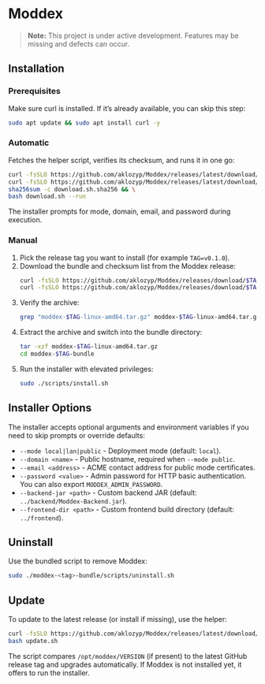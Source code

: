 # Moddex

> **Note:** This project is under active development. Features may be missing and defects can occur.

## Installation

### Prerequisites

Make sure curl is installed. If it’s already available, you can skip this step:

```bash
sudo apt update && sudo apt install curl -y 
```

### Automatic

Fetches the helper script, verifies its checksum, and runs it in one go:

```bash
curl -fsSLO https://github.com/aklozyp/Moddex/releases/latest/download/download.sh && \
curl -fsSLO https://github.com/aklozyp/Moddex/releases/latest/download/download.sh.sha256 && \
sha256sum -c download.sh.sha256 && \
bash download.sh --run
```

The installer prompts for mode, domain, email, and password during execution.

### Manual

1. Pick the release tag you want to install (for example `TAG=v0.1.0`).
2. Download the bundle and checksum list from the Moddex release:
   ```bash
   curl -fsSLO https://github.com/aklozyp/Moddex/releases/download/$TAG/moddex-$TAG-linux-amd64.tar.gz
   curl -fsSLO https://github.com/aklozyp/Moddex/releases/download/$TAG/moddex-$TAG-linux-amd64.tar.gz.sha256
   ```
3. Verify the archive:
   ```bash
   grep "moddex-$TAG-linux-amd64.tar.gz" moddex-$TAG-linux-amd64.tar.gz.sha256 | sha256sum --check
   ```
4. Extract the archive and switch into the bundle directory:
   ```bash
   tar -xzf moddex-$TAG-linux-amd64.tar.gz
   cd moddex-$TAG-bundle
   ```
5. Run the installer with elevated privileges:
   ```bash
   sudo ./scripts/install.sh
   ```

## Installer Options

The installer accepts optional arguments and environment variables if you need to skip prompts or override defaults:

- `--mode local|lan|public` - Deployment mode (default: `local`).
- `--domain <name>` - Public hostname, required when `--mode public`.
- `--email <address>` - ACME contact address for public mode certificates.
- `--password <value>` - Admin password for HTTP basic authentication. You can also export `MODDEX_ADMIN_PASSWORD`.
- `--backend-jar <path>` - Custom backend JAR (default: `../backend/Moddex-Backend.jar`).
- `--frontend-dir <path>` - Custom frontend build directory (default: `../frontend`).

## Uninstall

Use the bundled script to remove Moddex:

```bash
sudo ./moddex-<tag>-bundle/scripts/uninstall.sh
```


## Update

To update to the latest release (or install if missing), use the helper:

```bash
curl -fsSLO https://github.com/aklozyp/Moddex/releases/latest/download/update.sh && \
bash update.sh
```

The script compares `/opt/moddex/VERSION` (if present) to the latest GitHub release tag and upgrades automatically. If Moddex is not installed yet, it offers to run the installer.
